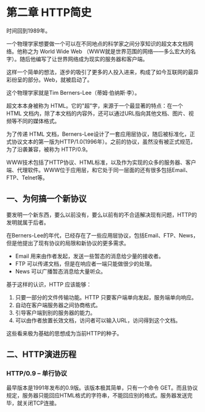 # 第二章 HTTP简史

时间回到1989年。

一个物理学家想要做一个可以在不同地点的科学家之间分享知识的超文本文档网络。他称之为 World Wide Web （WWW就是世界范围的网络——多么宏大的名字）。随后他编写了让世界网络成为现实的服务器和客户端。

这样一个简单的想法，逐步的吸引了更多的人投入进来，构成了如今互联网的最异彩纷呈的部分。Web，就被启动了。

这个物理学家就是Tim Berners-Lee（蒂姆·伯纳斯·李）。

超文本本身被称为 HTML。它的"超"字，来源于一个最显著的特点：在一个 HTML 文档内，除了本文档的内容外，还可以通过URL指向其他文档、图片、视频等不同的媒体格式。

为了传递 HTML 文档，Berners-Lee设计了一套应用层协议，随后被标准化，正式协议文本的第一版为HTTP/1.0\(1996年）。之前的协议，虽然没有被正式规范，为了沿袭兼容，被称为 HTTP/0.9。

WWW技术包括了HTTP协议、HTML标准，以及作为实现的众多的服务器、客户端、代理软件。WWW位于应用层，和它处于同一层面的还有很多包括Email、FTP、Telnet等。

## 一、为何搞一个新协议

要发明一个新东西，要么以前没有，要么以前有的不合适解决现有问题，HTTP的发明就属于后者。

在Berners-Lee的年代，已经存在了一些应用层协议，包括Email、FTP、News，但是他提出了现有协议的局限和新协议的更多需求。

* Email 用来由作者发起，发送一些暂态的消息给少量的接收者。
* FTP 可以传递文档，但是在响应者一端只能做很少的处理。
* News 可以广播暂态消息给大量听众。

基于这样的认识，HTTP 应该能够：

1. 只要一部分的文件传输功能。HTTP 只要客户端单向发起，服务端单向响应。
2. 自动在客户端服务器之间协商格式。
3. 引导客户端到别的服务器的能力。
4. 可以由作者放置长效文档，访问者可以输入URL，访问得到这个文档。

这些看来极为基础的思想成为当前HTTP的种子。

## 二、HTTP演进历程

### HTTP/0.9 – 单行协议

最早版本是1991年发布的0.9版。该版本极其简单，只有一个命令 GET。而且协议规定，服务器只能回应HTML格式的字符串，不能回应别的格式。服务器发送完毕，就关闭TCP连接。

